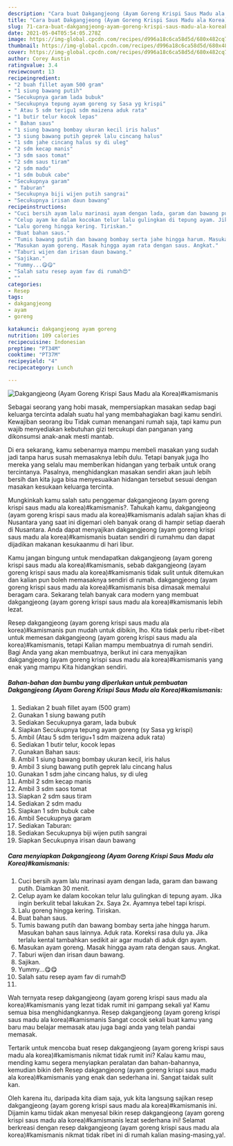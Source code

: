 ```yaml
---
description: "Cara buat Dakgangjeong (Ayam Goreng Krispi Saus Madu ala Korea)#kamismanis Sederhana Untuk Jualan"
title: "Cara buat Dakgangjeong (Ayam Goreng Krispi Saus Madu ala Korea)#kamismanis Sederhana Untuk Jualan"
slug: 71-cara-buat-dakgangjeong-ayam-goreng-krispi-saus-madu-ala-koreakamismanis-sederhana-untuk-jualan
date: 2021-05-04T05:54:05.278Z
image: https://img-global.cpcdn.com/recipes/d996a18c6ca58d5d/680x482cq70/dakgangjeong-ayam-goreng-krispi-saus-madu-ala-koreakamismanis-foto-resep-utama.jpg
thumbnail: https://img-global.cpcdn.com/recipes/d996a18c6ca58d5d/680x482cq70/dakgangjeong-ayam-goreng-krispi-saus-madu-ala-koreakamismanis-foto-resep-utama.jpg
cover: https://img-global.cpcdn.com/recipes/d996a18c6ca58d5d/680x482cq70/dakgangjeong-ayam-goreng-krispi-saus-madu-ala-koreakamismanis-foto-resep-utama.jpg
author: Corey Austin
ratingvalue: 3.4
reviewcount: 13
recipeingredient:
- "2 buah fillet ayam 500 gram"
- "1 siung bawang putih"
- "Secukupnya garam lada bubuk"
- "Secukupnya tepung ayam goreng sy Sasa yg krispi"
- " Atau 5 sdm terigu1 sdm maizena aduk rata"
- "1 butir telur kocok lepas"
- " Bahan saus"
- "1 siung bawang bombay ukuran kecil iris halus"
- "3 siung bawang putih geprek lalu cincang halus"
- "1 sdm jahe cincang halus sy di uleg"
- "2 sdm kecap manis"
- "3 sdm saos tomat"
- "2 sdm saus tiram"
- "2 sdm madu"
- "1 sdm bubuk cabe"
- "Secukupnya garam"
- " Taburan"
- "Secukupnya biji wijen putih sangrai"
- "Secukupnya irisan daun bawang"
recipeinstructions:
- "Cuci bersih ayam lalu marinasi ayam dengan lada, garam dan bawang putih. Diamkan 30 menit."
- "Celup ayam ke dalam kocokan telur lalu gulingkan di tepung ayam. Jika ingin berkulit tebal lakukan 2x. Saya 2x. Ayamnya tebel tapi krispi."
- "Lalu goreng hingga kering. Tiriskan."
- "Buat bahan saus."
- "Tumis bawang putih dan bawang bombay serta jahe hingga harum. Masukan bahan saus lainnya. Aduk rata. Koreksi rasa dulu ya. Jika terlalu kental tambahkan sedikit air agar mudah di aduk dgn ayam."
- "Masukan ayam goreng. Masak hingga ayam rata dengan saus. Angkat."
- "Taburi wijen dan irisan daun bawang."
- "Sajikan."
- "Yummy...😋😋"
- "Salah satu resep ayam fav di rumah😍"
- ""
categories:
- Resep
tags:
- dakgangjeong
- ayam
- goreng

katakunci: dakgangjeong ayam goreng 
nutrition: 109 calories
recipecuisine: Indonesian
preptime: "PT34M"
cooktime: "PT37M"
recipeyield: "4"
recipecategory: Lunch

---
```



![Dakgangjeong (Ayam Goreng Krispi Saus Madu ala Korea)#kamismanis](https://img-global.cpcdn.com/recipes/d996a18c6ca58d5d/680x482cq70/dakgangjeong-ayam-goreng-krispi-saus-madu-ala-koreakamismanis-foto-resep-utama.jpg)

Sebagai seorang yang hobi masak, mempersiapkan masakan sedap bagi keluarga tercinta adalah suatu hal yang membahagiakan bagi kamu sendiri. Kewajiban seorang ibu Tidak cuman menangani rumah saja, tapi kamu pun wajib menyediakan kebutuhan gizi tercukupi dan panganan yang dikonsumsi anak-anak mesti mantab.

Di era  sekarang, kamu sebenarnya mampu membeli masakan yang sudah jadi tanpa harus susah memasaknya lebih dulu. Tetapi banyak juga lho mereka yang selalu mau memberikan hidangan yang terbaik untuk orang tercintanya. Pasalnya, menghidangkan masakan sendiri akan jauh lebih bersih dan kita juga bisa menyesuaikan hidangan tersebut sesuai dengan masakan kesukaan keluarga tercinta. 



Mungkinkah kamu salah satu penggemar dakgangjeong (ayam goreng krispi saus madu ala korea)#kamismanis?. Tahukah kamu, dakgangjeong (ayam goreng krispi saus madu ala korea)#kamismanis adalah sajian khas di Nusantara yang saat ini digemari oleh banyak orang di hampir setiap daerah di Nusantara. Anda dapat menyajikan dakgangjeong (ayam goreng krispi saus madu ala korea)#kamismanis buatan sendiri di rumahmu dan dapat dijadikan makanan kesukaanmu di hari libur.

Kamu jangan bingung untuk mendapatkan dakgangjeong (ayam goreng krispi saus madu ala korea)#kamismanis, sebab dakgangjeong (ayam goreng krispi saus madu ala korea)#kamismanis tidak sulit untuk ditemukan dan kalian pun boleh memasaknya sendiri di rumah. dakgangjeong (ayam goreng krispi saus madu ala korea)#kamismanis bisa dimasak memalui beragam cara. Sekarang telah banyak cara modern yang membuat dakgangjeong (ayam goreng krispi saus madu ala korea)#kamismanis lebih lezat.

Resep dakgangjeong (ayam goreng krispi saus madu ala korea)#kamismanis pun mudah untuk dibikin, lho. Kita tidak perlu ribet-ribet untuk memesan dakgangjeong (ayam goreng krispi saus madu ala korea)#kamismanis, tetapi Kalian mampu membuatnya di rumah sendiri. Bagi Anda yang akan membuatnya, berikut ini cara menyajikan dakgangjeong (ayam goreng krispi saus madu ala korea)#kamismanis yang enak yang mampu Kita hidangkan sendiri.

<!--inarticleads1-->

##### Bahan-bahan dan bumbu yang diperlukan untuk pembuatan Dakgangjeong (Ayam Goreng Krispi Saus Madu ala Korea)#kamismanis:

1. Sediakan 2 buah fillet ayam (500 gram)
1. Gunakan 1 siung bawang putih
1. Sediakan Secukupnya garam, lada bubuk
1. Siapkan Secukupnya tepung ayam goreng (sy Sasa yg krispi)
1. Ambil  (Atau 5 sdm terigu+1 sdm maizena aduk rata)
1. Sediakan 1 butir telur, kocok lepas
1. Gunakan  Bahan saus:
1. Ambil 1 siung bawang bombay ukuran kecil, iris halus
1. Ambil 3 siung bawang putih geprek lalu cincang halus
1. Gunakan 1 sdm jahe cincang halus, sy di uleg
1. Ambil 2 sdm kecap manis
1. Ambil 3 sdm saos tomat
1. Siapkan 2 sdm saus tiram
1. Sediakan 2 sdm madu
1. Siapkan 1 sdm bubuk cabe
1. Ambil Secukupnya garam
1. Sediakan  Taburan:
1. Sediakan Secukupnya biji wijen putih sangrai
1. Siapkan Secukupnya irisan daun bawang




<!--inarticleads2-->

##### Cara menyiapkan Dakgangjeong (Ayam Goreng Krispi Saus Madu ala Korea)#kamismanis:

1. Cuci bersih ayam lalu marinasi ayam dengan lada, garam dan bawang putih. Diamkan 30 menit.
1. Celup ayam ke dalam kocokan telur lalu gulingkan di tepung ayam. Jika ingin berkulit tebal lakukan 2x. Saya 2x. Ayamnya tebel tapi krispi.
1. Lalu goreng hingga kering. Tiriskan.
1. Buat bahan saus.
1. Tumis bawang putih dan bawang bombay serta jahe hingga harum. Masukan bahan saus lainnya. Aduk rata. Koreksi rasa dulu ya. Jika terlalu kental tambahkan sedikit air agar mudah di aduk dgn ayam.
1. Masukan ayam goreng. Masak hingga ayam rata dengan saus. Angkat.
1. Taburi wijen dan irisan daun bawang.
1. Sajikan.
1. Yummy...😋😋
1. Salah satu resep ayam fav di rumah😍
1. 




Wah ternyata resep dakgangjeong (ayam goreng krispi saus madu ala korea)#kamismanis yang lezat tidak rumit ini gampang sekali ya! Kamu semua bisa menghidangkannya. Resep dakgangjeong (ayam goreng krispi saus madu ala korea)#kamismanis Sangat cocok sekali buat kamu yang baru mau belajar memasak atau juga bagi anda yang telah pandai memasak.

Tertarik untuk mencoba buat resep dakgangjeong (ayam goreng krispi saus madu ala korea)#kamismanis nikmat tidak rumit ini? Kalau kamu mau, mending kamu segera menyiapkan peralatan dan bahan-bahannya, kemudian bikin deh Resep dakgangjeong (ayam goreng krispi saus madu ala korea)#kamismanis yang enak dan sederhana ini. Sangat taidak sulit kan. 

Oleh karena itu, daripada kita diam saja, yuk kita langsung sajikan resep dakgangjeong (ayam goreng krispi saus madu ala korea)#kamismanis ini. Dijamin kamu tiidak akan menyesal bikin resep dakgangjeong (ayam goreng krispi saus madu ala korea)#kamismanis lezat sederhana ini! Selamat berkreasi dengan resep dakgangjeong (ayam goreng krispi saus madu ala korea)#kamismanis nikmat tidak ribet ini di rumah kalian masing-masing,ya!.

